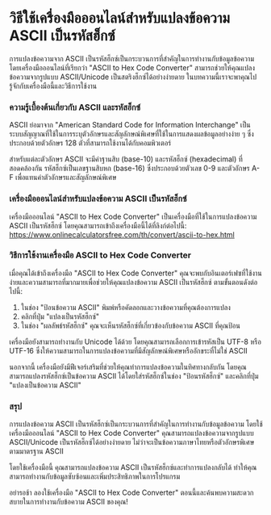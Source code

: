 วิธีใช้เครื่องมือออนไลน์สำหรับแปลงข้อความ ASCII เป็นรหัสฮ็กซ์
=============================================================

การแปลงข้อความจาก ASCII เป็นรหัสฮ็กซ์เป็นกระบวนการที่สำคัญในการทำงานกับข้อมูลข้อความ โดยเครื่องมือออนไลน์ที่เรียกว่า "ASCII to Hex Code Converter" สามารถช่วยให้คุณแปลงข้อความจากรูปแบบ ASCII/Unicode เป็นสตริงฮ็กซ์ได้อย่างง่ายดาย ในบทความนี้เราจะพาคุณไปรู้จักกับเครื่องมือนี้และวิธีการใช้งาน

### ความรู้เบื้องต้นเกี่ยวกับ ASCII และรหัสฮ็กซ์

ASCII ย่อมาจาก "American Standard Code for Information Interchange" เป็นระบบสัญญาณที่ใช้ในการระบุตัวอักษรและสัญลักษณ์พิเศษที่ใช้ในการแสดงผลข้อมูลอย่างง่าย ๆ ซึ่งประกอบด้วยตัวอักษร 128 ตัวที่สามารถใช้งานได้กับคอมพิวเตอร์

สำหรับแต่ละตัวอักษร ASCII จะมีค่าฐานสิบ (base-10) และรหัสฮ็กซ์ (hexadecimal) ที่สอดคล้องกัน รหัสฮ็กซ์เป็นเลขฐานสิบหก (base-16) ซึ่งประกอบด้วยตัวเลข 0-9 และตัวอักษร A-F เพื่อแทนค่าตัวอักษรและสัญลักษณ์พิเศษ

### เครื่องมือออนไลน์สำหรับแปลงข้อความ ASCII เป็นรหัสฮ็กซ์

เครื่องมือออนไลน์ "ASCII to Hex Code Converter" เป็นเครื่องมือที่ใช้ในการแปลงข้อความ ASCII เป็นรหัสฮ็กซ์ โดยคุณสามารถเข้าถึงเครื่องมือนี้ได้ที่ลิงก์ต่อไปนี้: <https://www.onlinecalculatorsfree.com/th/convert/ascii-to-hex.html>

### วิธีการใช้งานเครื่องมือ ASCII to Hex Code Converter

เมื่อคุณได้เข้าถึงเครื่องมือ "ASCII to Hex Code Converter" คุณจะพบกับอินเตอร์เฟซที่ใช้งานง่ายและความสามารถที่มากมายเพื่อช่วยให้คุณแปลงข้อความ ASCII เป็นรหัสฮ็กซ์ ตามขั้นตอนดังต่อไปนี้:

1. ในช่อง "ป้อนข้อความ ASCII" พิมพ์หรือคัดลอกและวางข้อความที่คุณต้องการแปลง
2. คลิกที่ปุ่ม "แปลงเป็นรหัสฮ็กซ์"
3. ในช่อง "ผลลัพธ์รหัสฮ็กซ์" คุณจะเห็นรหัสฮ็กซ์ที่เกี่ยวข้องกับข้อความ ASCII ที่คุณป้อน

เครื่องมือยังสามารถทำงานกับ Unicode ได้ด้วย โดยคุณสามารถเลือกการเข้ารหัสเป็น UTF-8 หรือ UTF-16 ซึ่งให้ความสามารถในการแปลงข้อความที่มีสัญลักษณ์พิเศษหรืออักขระที่ไม่ใช่ ASCII

นอกจากนี้ เครื่องมือยังมีฟีเจอร์เสริมที่ช่วยให้คุณทำการแปลงข้อความในทิศทางกลับกัน โดยคุณสามารถแปลงรหัสฮ็กซ์เป็นข้อความ ASCII ได้โดยใส่รหัสฮ็กซ์ในช่อง "ป้อนรหัสฮ็กซ์" และคลิกที่ปุ่ม "แปลงเป็นข้อความ ASCII"

### สรุป

การแปลงข้อความ ASCII เป็นรหัสฮ็กซ์เป็นกระบวนการที่สำคัญในการทำงานกับข้อมูลข้อความ โดยใช้เครื่องมือออนไลน์ "ASCII to Hex Code Converter" คุณสามารถแปลงข้อความจากรูปแบบ ASCII/Unicode เป็นรหัสฮ็กซ์ได้อย่างง่ายดาย ไม่ว่าจะเป็นข้อความภาษาไทยหรือตัวอักษรพิเศษ ตามมาตรฐาน ASCII

โดยใช้เครื่องมือนี้ คุณสามารถแปลงข้อความ ASCII เป็นรหัสฮ็กซ์และทำการแปลงกลับได้ ทำให้คุณสามารถทำงานกับข้อมูลซับซ้อนและเพิ่มประสิทธิภาพในการโปรแกรม

อย่ารอช้า ลองใช้เครื่องมือ "ASCII to Hex Code Converter" ตอนนี้และค้นพบความสะดวกสบายในการทำงานกับข้อความ ASCII ของคุณ!